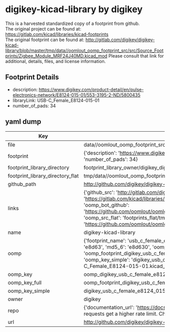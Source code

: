 # digikey-kicad-library by digikey  
This is a harvested standardized copy of a footprint from github.  
The original project can be found at:  
https://gitlab.com/kicad/libraries/kicad-footprints  
The original footprint can be found at:
http://gitlab.com/digikey/digikey-kicad-library/blob/master/tmp/data//oomlout_oomp_footprint_src/src/Source_Footprints/Zigbee_Module_MRF24J40MD.kicad_mod
Please consult that link for additional, details, files, and license information.  
## Footprint Details
* description: https://www.digikey.com/product-detail/en/pulse-electronics-network/E8124-015-01/553-3195-2-ND/5800435  
* libraryLink: USB-C_Female_E8124-015-01  
* number_of_pads: 34  
## yaml dump  
| Key | Value |  
| --- | --- |  
| file | data//oomlout_oomp_footprint_src/digikey-kicad-library/src/Source_Footprints/USB-C_Female_E8124-015-01.kicad_mod |  
| footprint | {'description': 'https://www.digikey.com/product-detail/en/pulse-electronics-network/E8124-015-01/553-3195-2-ND/5800435', 'libraryLink': 'USB-C_Female_E8124-015-01', 'number_of_pads': 34} |  
| footprint_library_directory | footprint_library_owner/digikey_digikey-kicad-library |  
| footprint_library_directory_flat | tmp/data//oomlout_oomp_footprint_src/footprints_flat/digikey_usb_c_female_e8124_015_01_usb_c_female_e8124_015_01/working |  
| github_path | http://github.com/digikey/digikey-kicad-library/blob/master/tmp/data//oomlout_oomp_footprint_src/src/Source_Footprints/USB-C_Female_E8124-015-01.kicad_mod |  
| links | {'github_src': 'http://gitlab.com/digikey/digikey-kicad-library/blob/master/tmp/data//oomlout_oomp_footprint_src/src/Source_Footprints/Zigbee_Module_MRF24J40MD.kicad_mod', 'github_src_repo': 'https://gitlab.com/kicad/libraries/kicad-footprints', 'oomp_bot': 'tmp/data//oomlout_oomp_footprint_src/footprints/digikey_usb_c_female_e8124_015_01_usb_c_female_e8124_015_01/working', 'oomp_bot_github': 'https://github.com/oomlout/oomlout_oomp_footprint_bot/tree/main/tmp/data//oomlout_oomp_footprint_src/footprints/digikey_usb_c_female_e8124_015_01_usb_c_female_e8124_015_01/working', 'oomp_src_flat': 'footprints_flat/tmp/data//oomlout_oomp_footprint_src/footprints_flat/digikey_usb_c_female_e8124_015_01_usb_c_female_e8124_015_01/working', 'oomp_src_flat_github': 'https://github.com/oomlout/oomlout_oomp_footprint_src/tree/main/tmp/data//oomlout_oomp_footprint_src/footprints_flat/digikey_usb_c_female_e8124_015_01_usb_c_female_e8124_015_01/working'} |  
| name | digikey-kicad-library |  
| oomp | {'footprint_name': 'usb_c_female_e8124_015_01', 'library_name': 'usb_c_female_e8124_015_01_kicad_mod', 'md5': 'e8d6309bf81e74d52352d205a289b957', 'md5_10': 'e8d6309bf8', 'md5_5': 'e8d63', 'md5_6': 'e8d630', 'oomp_key': 'oomp_digikey_usb_c_female_e8124_015_01_usb_c_female_e8124_015_01', 'oomp_key_extra': 'oomp_footprint_digikey_usb_c_female_e8124_015_01_usb_c_female_e8124_015_01', 'oomp_key_full': 'oomp_footprint_digikey_usb_c_female_e8124_015_01_usb_c_female_e8124_015_01_e8d630', 'oomp_key_simple': 'digikey_usb_c_female_e8124_015_01_usb_c_female_e8124_015_01', 'original_filename': 'data//oomlout_oomp_footprint_src/digikey-kicad-library/src/Source_Footprints/USB-C_Female_E8124-015-01.kicad_mod', 'owner_name': 'digikey'} |  
| oomp_key | oomp_digikey_usb_c_female_e8124_015_01_usb_c_female_e8124_015_01 |  
| oomp_key_full | oomp_footprint_digikey_usb_c_female_e8124_015_01_usb_c_female_e8124_015_01 |  
| oomp_key_simple | digikey_usb_c_female_e8124_015_01_usb_c_female_e8124_015_01 |  
| owner | digikey |  
| repo | {'documentation_url': 'https://docs.github.com/rest/overview/resources-in-the-rest-api#rate-limiting', 'message': "API rate limit exceeded for 84.66.142.224. (But here's the good news: Authenticated requests get a higher rate limit. Check out the documentation for more details.)"} |  
| url | http://github.com/digikey/digikey-kicad-library |  

